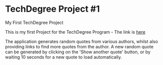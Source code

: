 # TechDegree Project #1
 My First TechDegree Project

This is my first Project for the TechDegree Program - The link is [here](https://getoarm.github.io/random-quote-generator/)

The application generates random quotes from various authors, whilst also providing links to find more quotes from the author. A new random quote can be generated by clicking on the 'Show another quote' button, or by waiting 10 seconds for a new quote to load automatically.
